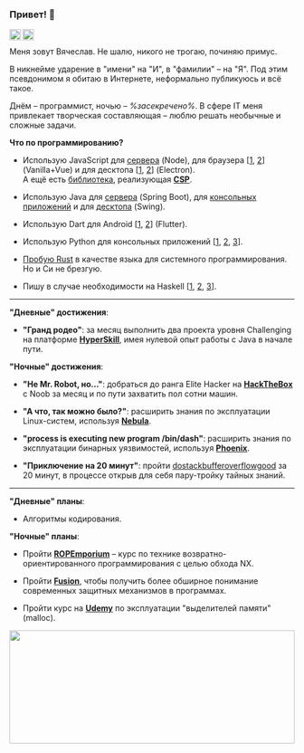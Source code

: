 ### Привет! 👋

<a href="https://t.me/limitedeternity"><img align="left" height=20 width=20 src="https://telegrapher.ru/images/download/icons/telegram.svg" /></a>
<a href="https://vk.me/limitedeternity"><img align="left" height=20 width=20 src="https://pngicon.ru/file/uploads/vk-256x256.png" /></a>
<br>

Меня зовут Вячеслав. Не шалю, никого не трогаю, починяю примус.

В никнейме ударение в "имени" на "И", в "фамилии" – на "Я". Под этим псевдонимом я обитаю в Интернете, неформально публикуюсь и всё такое.

Днём – программист, ночью – *%засекречено%*. В сфере IT меня привлекает творческая составляющая – люблю решать необычные и сложные задачи.

**Что по программированию?**

* Использую JavaScript для [сервера](https://github.com/UnblockerAPI) (Node), для браузера [[1](https://github.com/limitedeternity/dnevnik-client), [2](https://github.com/limitedeternity/AbitOnline)] (Vanilla+Vue) и для десктопа [[1](https://github.com/limitedeternity/MimeDetect), [2](https://github.com/limitedeternity/TextReader)] (Electron).
<br>А ещё есть [библиотека](https://www.npmjs.com/package/@limitedeternity/channel4), реализующая [**CSP**](https://en.wikipedia.org/wiki/Communicating_sequential_processes).

* Использую Java для [сервера](https://github.com/limitedeternity/JBA-WebQuizEngine) (Spring Boot), для [консольных приложений](https://github.com/limitedeternity/JBA-Blockchain) и для [десктопа](https://github.com/limitedeternity/TextEditor) (Swing).

* Использую Dart для Android [[1](https://github.com/limitedeternity/Scanner), [2](https://github.com/limitedeternity/GetItUploaded)] (Flutter).

* Использую Python для консольных приложений [[1](https://github.com/limitedeternity/UpDown), [2](https://github.com/limitedeternity/gRPC-AddressBook), [3](https://github.com/limitedeternity/foxford_courses/tree/master/foxford_downloader)].

* [Пробую Rust](https://github.com/limitedeternity/squidclient) в качестве языка для системного программирования. Но и Cи не брезгую.

* Пишу в случае необходимости на Haskell [[1](https://github.com/limitedeternity/some-gists/blob/master/RelationalAlgebra/logicTable.hs), [2](https://github.com/limitedeternity/some-gists/blob/master/RelationalAlgebra/zhegalkinPoly.hs), [3](https://github.com/limitedeternity/some-gists/blob/master/LambdaCalculus/Lambda-to-SKI-to-JS/main.hs)].

-----

**"Дневные" достижения**:

* **"Гранд родео"**: за месяц выполнить два проекта уровня Challenging на платформе [**HyperSkill**](https://hyperskill.org/profile/37482557), имея нулевой опыт работы с Java в начале пути.

**"Ночные" достижения**:

* **"Не Mr. Robot, но..."**: добраться до ранга Elite Hacker на [**HackTheBox**](https://app.hackthebox.eu/profile/369200) с Noob за месяц и по пути захватить пол сотни машин.

* **"А что, так можно было?"**: расширить знания по эксплуатации Linux-систем, используя [**Nebula**](https://exploit.education/nebula/).

* **"process is executing new program /bin/dash"**: расширить знания по эксплуатации бинарных уязвимостей, используя [**Phoenix**](https://exploit.education/phoenix/).

* **"Приключение на 20 минут"**: пройти [dostackbufferoverflowgood](https://github.com/limitedeternity/dostackbufferoverflowgood) за 20 минут, в процессе открыв для себя пару-тройку тайных знаний.

-----

**"Дневные" планы**:

* Алгоритмы кодирования.

**"Ночные" планы**:

* Пройти [**ROPEmporium**](https://ropemporium.com/) – курс по технике возвратно-ориентированного программирования с целью обхода NX.

* Пройти [**Fusion**](https://exploit.education/fusion/), чтобы получить более обширное понимание современных защитных механизмов в программах.

* Пройти курс на [**Udemy**](https://www.udemy.com/course/linux-heap-exploitation-part-1) по эксплуатации "выделителей памяти" (malloc).

<img src="https://www.nicepng.com/png/detail/98-982258_footer-bg-waves-audio.png" height=200px width=100% />
